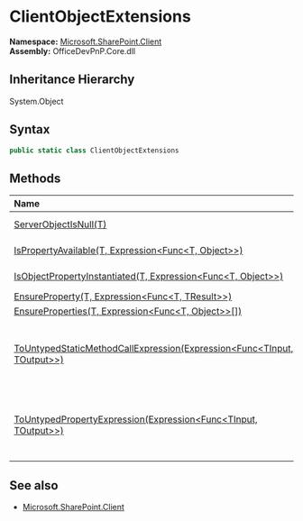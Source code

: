 # ClientObjectExtensions
**Namespace:** [Microsoft.SharePoint.Client](Microsoft.SharePoint.Client.md)  
**Assembly:** OfficeDevPnP.Core.dll  
## Inheritance Hierarchy
System.Object  

## Syntax
```C#
public static class ClientObjectExtensions
```
## Methods
|**Name**|**Description**|
|:-----|:-----|
| [ServerObjectIsNull(T)](Microsoft.SharePoint.Client.ClientObjectExtensions.bd54c126.md) | Checks if the ClientObject is null
| [IsPropertyAvailable(T, Expression<Func<T, Object>>)](Microsoft.SharePoint.Client.ClientObjectExtensions.18c63636.md) | Check if a property is available on a object
| [IsObjectPropertyInstantiated(T, Expression<Func<T, Object>>)](Microsoft.SharePoint.Client.ClientObjectExtensions.21ee3124.md) | Check if a property is instantiated on a object
| [EnsureProperty(T, Expression<Func<T, TResult>>)](Microsoft.SharePoint.Client.ClientObjectExtensions.84242e1a.md) | 
| [EnsureProperties(T, Expression<Func<T, Object>>[])](Microsoft.SharePoint.Client.ClientObjectExtensions.662d7ca7.md) | 
| [ToUntypedStaticMethodCallExpression(Expression<Func<TInput, TOutput>>)](Microsoft.SharePoint.Client.ClientObjectExtensions.57555fd4.md) | Converts generic Expression<Func<TInput, TOutput>> to Expression with object return type - Expression<Func<TInput, object>>
| [ToUntypedPropertyExpression(Expression<Func<TInput, TOutput>>)](Microsoft.SharePoint.Client.ClientObjectExtensions.966602f3.md) | Converts generic Expression<Func<TInput, TOutput>> to Expression with object return type - Expression<Func<TInput, object>>
## See also
- [Microsoft.SharePoint.Client](Microsoft.SharePoint.Client.md)
